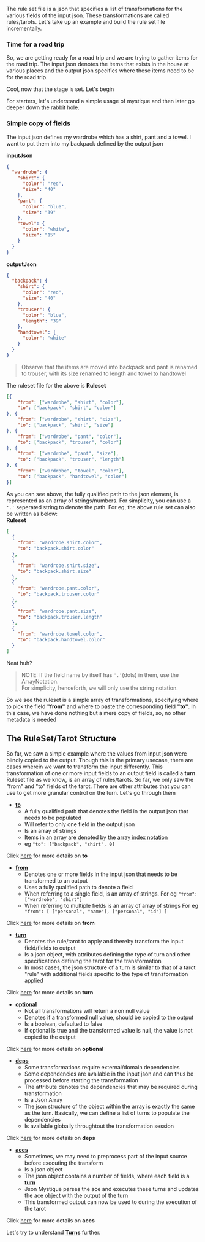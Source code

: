 The rule set file is a json that specifies a list of transformations for the various fields of the input json.
These transformations are called rules/tarots.
Let's take up an example and build the rule set file incrementally.

### Time for a road trip 
So, we are getting ready for a road trip and we are trying to gather items for the road trip.
The input json denotes the items that exists in the house at various places and the output json specifies where these items need to be for the road trip.

Cool, now that the stage is set. Let's begin

For starters, let's understand a simple usage of mystique and then later go deeper down the rabbit hole.

### Simple copy of fields
The input json defines my wardrobe which has a shirt, pant and a towel. I want to put them into my backpack defined by the output json

**inputJson**
```json
{
  "wardrobe": {
    "shirt": {
      "color": "red",
      "size": "40"
    },
    "pant": {
      "color": "blue",
      "size": "39"
    },
    "towel": {
      "color": "white",
      "size": "15"
    }
  }
}
```

**outputJson**
```json
{
  "backpack": {
    "shirt": {
      "color": "red",
      "size": "40"
    },
    "trouser": {
      "color": "blue",
      "length": "39"
    },
    "handtowel": {
      "color": "white"
    }
  }
}
```

> Observe that the items are moved into backpack and pant is renamed to trouser, with its size renamed to length and towel to handtowel

The ruleset file for the above is
**Ruleset**
```json
[{
	"from": ["wardrobe", "shirt", "color"],
	"to": ["backpack", "shirt", "color"]
}, {
	"from": ["wardrobe", "shirt", "size"],
	"to": ["backpack", "shirt", "size"]
}, {
	"from": ["wardrobe", "pant", "color"],
	"to": ["backpack", "trouser", "color"]
}, {
	"from": ["wardrobe", "pant", "size"],
	"to": ["backpack", "trouser", "length"]
}, {
	"from": ["wardrobe", "towel", "color"],
	"to": ["backpack", "handtowel", "color"]
}]
```

As you can see above, the fully qualified path to the json element, is represented as an array of strings/numbers. For simplicity, you can use a `'.'` seperated string to denote the path. For eg, the above rule set can also be written as below:<br>
**Ruleset**
```json
[
  {
    "from": "wardrobe.shirt.color",
    "to": "backpack.shirt.color"
  },
  {
    "from": "wardrobe.shirt.size",
    "to": "backpack.shirt.size"
  },
  {
    "from": "wardrobe.pant.color",
    "to": "backpack.trouser.color"
  },
  {
    "from": "wardrobe.pant.size",
    "to": "backpack.trouser.length"
  },
  {
    "from": "wardrobe.towel.color",
    "to": "backpack.handtowel.color"
  }
]
```

Neat huh?<br>
> NOTE: If the field name by itself has `'.'`(dots) in them, use the ArrayNotation.<br>
For simplicity, henceforth, we will only use the string notation.

So we see the ruleset is a simple array of transformations, specifying where to pick the field **"from"** and where to paste the corresponding field **"to"**. In this case, we have done nothing but a mere copy of fields, so, no other metadata is needed

## The RuleSet/Tarot Structure

So far, we saw a simple example where the values from input json were blindly copied to the output.
Though this is the primary usecase, there are cases wherein we want to transform the input differently.
This transformation of one or more input fields to an output field is called a **turn**.
Ruleset file as we know, is an array of rules/tarots. So far, we only saw the "from" and "to" fields of the tarot. There are other attributes that you can use to get more granular control on the turn. Let's go through them

* [**to**](Attribute-To.md) 
  * A fully qualified path that denotes the field in the output json that needs to be populated
  * Will refer to only one field in the output json
  * Is an array of strings
  * Items in an array are denoted by the [array index notation](Attribute-To.md#array-index-notation---n)
  * eg `"to": ["backpack", "shirt", 0]`

Click [here](Attribute-To.md) for more details on **to**

* [**from**](Attribute-From.md)
  * Denotes one or more fields in the input json that needs to be transformed to an output
  * Uses a fully qualified path to denote a field
  * When referring to a single field, is an array of strings.
    For eg `"from": ["wardrobe", "shirt"]`
  * When referring to multiple fields is an array of array of strings
    For eg `
    "from": [
		["personal", "name"],
		["personal", "id"]
	]`

Click [here](Attribute-From.md) for more details on **from**

* [**turn**](Attribute-Turn.md) 
  * Denotes the rule/tarot to apply and thereby transform the input field/fields to output
  * Is a json object, with attributes defining the type of turn and other specifications defining the tarot for the transformation
  * In most cases, the json structure of a turn is similar to that of a tarot "rule" with additional fields specific to the type of transformation applied

Click [here](Attribute-Turn.md) for more details on **turn**

* [**optional**](Attribute-Optional.md) 
  * Not all transformations will return a non null value
  * Denotes if a transformed null value, should be copied to the output
  * Is a boolean, defaulted to false
  * If optional is true and the transformed value is null, the value is not copied to the output

Click [here](Attribute-Optional.md) for more details on **optional**

* [**deps**](Attribute-Deps.md) 
  * Some transformations require external/domain dependencies
  * Some dependencies are available in the input json and can thus be processed before starting the transformation
  * The attribute denotes the dependencies that may be required during transformation
  * Is a Json Array
  * The json structure of the object within the array is exactly the same as the turn. Basically, we can define a list of turns to populate the dependencies
  * Is available globally throughtout the transformation session

Click [here](Attribute-Deps.md) for more details on **deps**

* [**aces**](Attribute-Aces.md) 
  * Sometimes, we may need to preprocess part of the input source before executing the transform
  * Is a json object
  * The json object contains a number of fields, where each field is a [**turn**](Attribute-Turn.md)
  * Json Mystique parses the ace and executes these turns and updates the ace object with the output of the turn
  * This transformed output can now be used to during the execution of the tarot

Click [here](Attribute-Aces.md) for more details on **aces**

Let's try to understand **[Turns](The-Turns.md)** further.